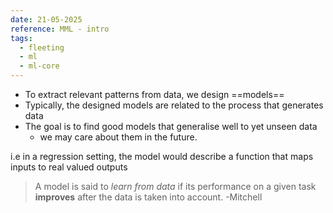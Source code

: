 ```yaml
---
date: 21-05-2025
reference: MML - intro
tags:
  - fleeting
  - ml
  - ml-core
---
```

- To extract relevant patterns from data, we design ==models== 
- Typically, the designed models are related to the process that generates data
- The goal is to find good models that generalise well to yet unseen data
	- we may care about them in the future.

i.e in a regression setting, the model would describe a function that maps inputs to real valued outputs

> A model is said to *learn from data* if its performance on a given task **improves** after the data is taken into account.
> -Mitchell